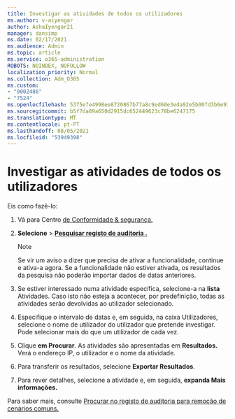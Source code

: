 ```yaml
---
title: Investigar as atividades de todos os utilizadores
ms.author: v-aiyengar
author: AshaIyengar21
manager: dansimp
ms.date: 02/17/2021
ms.audience: Admin
ms.topic: article
ms.service: o365-administration
ROBOTS: NOINDEX, NOFOLLOW
localization_priority: Normal
ms.collection: Adm_O365
ms.custom:
- "9002486"
- "7524"
ms.openlocfilehash: 5375efe4998ee8720867b77a8c9ed60e3eda92e5b00fd3b6e93c0afab09fec2b
ms.sourcegitcommit: b5f7da89a650d2915dc652449623c78be6247175
ms.translationtype: MT
ms.contentlocale: pt-PT
ms.lasthandoff: 08/05/2021
ms.locfileid: "53949398"
---
```

# <a name="investigate-all-the-users-activities"></a>Investigar as atividades de todos os utilizadores

Eis como fazê-lo:

1. Vá para Centro [de Conformidade & segurança.](https://go.microsoft.com/fwlink/p/?linkid=2077143)
1. **Selecione**  >  **[Pesquisar registo de auditoria .](https://go.microsoft.com/fwlink/?linkid=2103759)**
    > [!NOTE]
    > Se vir um aviso a dizer que precisa de ativar a funcionalidade, continue e ativa-a agora. Se a funcionalidade não estiver ativada, os resultados da pesquisa não poderão importar dados de datas anteriores.

1. Se estiver interessado numa atividade específica, selecione-a na **lista** Atividades. Caso isto não esteja a acontecer, por predefinição, todas as atividades serão devolvidas ao utilizador selecionado.
1. Especifique o intervalo de  datas e, em seguida, na caixa Utilizadores, selecione o nome de utilizador do utilizador que pretende investigar. Pode selecionar mais do que um utilizador de cada vez.
1. Clique **em Procurar**. As atividades são apresentadas em **Resultados.** Verá o endereço IP, o utilizador e o nome da atividade.
1. Para transferir os resultados, selecione **Exportar Resultados**.
1. Para rever detalhes, selecione a atividade e, em seguida, **expanda Mais informações.**

Para saber mais, consulte [Procurar no registo de auditoria para remoção de cenários comuns.](https://go.microsoft.com/fwlink/?linkid=2103944)